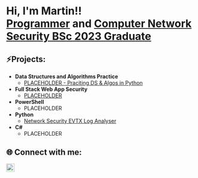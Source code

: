 <h1>Hi, I'm Martin!! <br/><a href="https://github.com/martinmathurine">Programmer</a> and <a href="https://www.linkedin.com/in/martinmathurine/">Computer Network Security BSc 2023 Graduate</a></h1>

<h2>⚡Projects:</h2>

- <b>Data Structures and Algorithms Practice</b>
  - [PLACEHOLDER - Praciting DS & Algos in Python](https://github.com/martinmathurine/Algorithms-Practice)
- <b>Full Stack Web App Security</b>
  - [PLACEHOLDER](https://github.com/martinmathurine/Full-Stack-Web-App)
- <b>PowerShell</b>
  - PLACEHOLDER 
- <b>Python</b>
  - [Network Security EVTX Log Analyser](https://github.com/martinmathurine/Network-Security-EVTX-Log-Analyser)
- <b>C#</b>
  - PLACEHOLDER

<h2> 🌐 Connect with me:</h2>

[<img align="left" alt="JoshMadakor | LinkedIn" width="22px" src="https://cdn.jsdelivr.net/npm/simple-icons@v3/icons/linkedin.svg" />][linkedin]

[linkedin]: https://linkedin.com/in/martinmathurine

<!--
**martinmathurine/martinmathurine** is a ✨ _special_ ✨ repository because its `README.md` (this file) appears on your GitHub profile.

Here are some ideas to get you started:

- 🔭 I’m currently working on ...
- 🌱 I’m currently learning ...
- 👯 I’m looking to collaborate on ...
- 🤔 I’m looking for help with ...
- 💬 Ask me about ...
- 📫 How to reach me: ...
- 😄 Pronouns: ...
- ⚡ Fun fact: ...
-->
